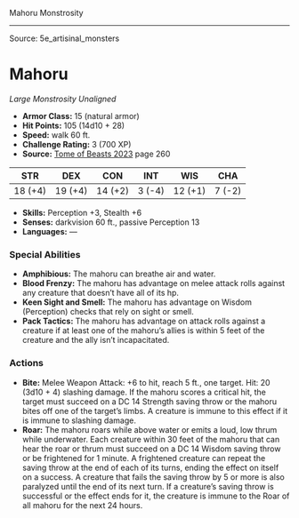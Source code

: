 <MonsterName/>Mahoru</MonsterName>
<CreatureType/>Monstrosity</CreatureType>



---

Source: 5e_artisinal_monsters

# Mahoru

*Large* *Monstrosity* *Unaligned*

- **Armor Class:** 15 (natural armor)
- **Hit Points:** 105 (14d10 + 28)
- **Speed:** walk 60 ft.
- **Challenge Rating:** 3 (700 XP)
- **Source:** [Tome of Beasts 2023](https://koboldpress.com/kpstore/product/tome-of-beasts-1-2023-edition/) page 260

| STR | DEX | CON | INT | WIS | CHA |
| --- | --- | --- | --- | --- | --- |
| 18 (+4) | 19 (+4) | 14 (+2) | 3 (-4) | 12 (+1) | 7 (-2) |

- **Skills:** Perception +3, Stealth +6
- **Senses:** darkvision 60 ft., passive Perception 13
- **Languages:** —

### Special Abilities

- **Amphibious:** The mahoru can breathe air and water.
- **Blood Frenzy:** The mahoru has advantage on melee attack rolls against any creature that doesn’t have all of its hp.
- **Keen Sight and Smell:** The mahoru has advantage on Wisdom (Perception) checks that rely on sight or smell.
- **Pack Tactics:** The mahoru has advantage on attack rolls against a creature if at least one of the mahoru’s allies is within 5 feet of the creature and the ally isn’t incapacitated.

### Actions

- **Bite:** Melee Weapon Attack: +6 to hit, reach 5 ft., one target. Hit: 20 (3d10 + 4) slashing damage. If the mahoru scores a critical hit, the target must succeed on a DC 14 Strength saving throw or the mahoru bites off one of the target’s limbs. A creature is immune to this effect if it is immune to slashing damage.
- **Roar:** The mahoru roars while above water or emits a loud, low thrum while underwater. Each creature within 30 feet of the mahoru that can hear the roar or thrum must succeed on a DC 14 Wisdom saving throw or be frightened for 1 minute. A frightened creature can repeat the saving throw at the end of each of its turns, ending the effect on itself on a success. A creature that fails the saving throw by 5 or more is also paralyzed until the end of its next turn. If a creature’s saving throw is successful or the effect ends for it, the creature is immune to the Roar of all mahoru for the next 24 hours.


